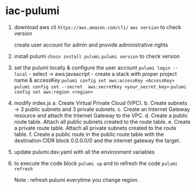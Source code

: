 # iac-pulumi

1.  download aws cli
    ```https://aws.amazon.com/cli/```
    ```aws version``` to check version

    create user account for admin and provide administrative rights

2. install pulumi 
    ```choco install pulumi```
    ```pulumi version``` to check version

3. set the pulumi locally & configure the user account
    ```pulumi login --local```
       - select -> aws:javascript 
           - create a stack with proper project name & accessKey
    ```pulumi config set aws:accessKey <AccessKey>```
    ```pulumi config set --secret  aws:secretKey <your_secret_key>```
    ```pulumi config set aws:region <region>```

4. modify index.js 
    a. Create Virtual Private Cloud (VPC).
    b. Create subnets -> 3 public subnets and 3 private subnets.
    c. Create an Internet Gateway resource and attach the Internet Gateway to the VPC.
    d. Create a public route table. Attach all public subnets created to the route table.
    e. Create a private route table. Attach all private subnets created to the route table.
    f. Create a public route in the public route table with the destination CIDR block 0.0.0.0/0 and the internet gateway the target.

5. update pulumi.dev.yaml with all the environment variables

6. to execute the code block
    ```pulumi up```
    and to refresh the code
    ```pulumi refresh```

    Note : refresh pulumi everytime you change region.